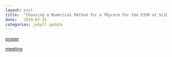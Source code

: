 ```yaml
---
layout: post
title:  "Choosing a Numerical Method for a TDycore for the E3SM at SciDAC PI Meeting"
date:   2019-07-15
categories: jekyll update
---
```


[poster](/assets/PIMeeting.pdf)

[meeting](https://www.orau.gov/scidac4pi2019/default.htm)